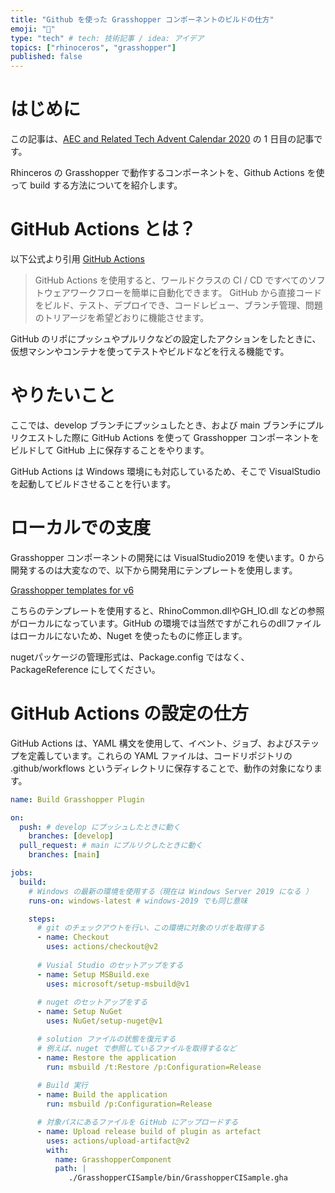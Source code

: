 ```yaml
---
title: "Github を使った Grasshopper コンポーネントのビルドの仕方"
emoji: "🦏"
type: "tech" # tech: 技術記事 / idea: アイデア
topics: ["rhinoceros", "grasshopper"]
published: false
---
```


# はじめに

この記事は、[AEC and Related Tech Advent Calendar 2020](https://adventar.org/calendars/5473) の 1 日目の記事です。

Rhinceros の Grasshopper で動作するコンポーネントを、Github Actions を使って build する方法についてを紹介します。

# GitHub Actions とは？

以下公式より引用 [GitHub Actions](https://github.co.jp/features/actions)

> GitHub Actions を使用すると、ワールドクラスの CI / CD ですべてのソフトウェアワークフローを簡単に自動化できます。 GitHub から直接コードをビルド、テスト、デプロイでき、コードレビュー、ブランチ管理、問題のトリアージを希望どおりに機能させます。

GitHub のリポにプッシュやプルリクなどの設定したアクションをしたときに、仮想マシンやコンテナを使ってテストやビルドなどを行える機能です。

# やりたいこと

ここでは、develop ブランチにプッシュしたとき、および main ブランチにプルリクエストした際に GitHub Actions を使って Grasshopper コンポーネントをビルドして GitHub 上に保存することをやります。

GitHub Actions は Windows 環境にも対応しているため、そこで VisualStudio を起動してビルドさせることを行います。

# ローカルでの支度

Grasshopper コンポーネントの開発には VisualStudio2019 を使います。0 から開発するのは大変なので、以下から開発用にテンプレートを使用します。

[Grasshopper templates for v6](https://marketplace.visualstudio.com/items?itemName=McNeel.GrasshopperAssemblyforv6)

こちらのテンプレートを使用すると、RhinoCommon.dllやGH_IO.dll などの参照がローカルになっています。GitHub の環境では当然ですがこれらのdllファイルはローカルにないため、Nuget を使ったものに修正します。

nugetパッケージの管理形式は、Package.config ではなく、PackageReference にしてください。

# GitHub Actions の設定の仕方

GitHub Actions は、YAML 構文を使用して、イベント、ジョブ、およびステップを定義しています。これらの YAML ファイルは、コードリポジトリの .github/workflows というディレクトリに保存することで、動作の対象になります。

```yml
name: Build Grasshopper Plugin

on:
  push: # develop にプッシュしたときに動く
    branches: [develop]
  pull_request: # main にプルリクしたときに動く
    branches: [main]

jobs:
  build:
    # Windows の最新の環境を使用する（現在は Windows Server 2019 になる ）
    runs-on: windows-latest # windows-2019 でも同じ意味

    steps:
      # git のチェックアウトを行い、この環境に対象のリポを取得する
      - name: Checkout
        uses: actions/checkout@v2
      
      # Vusial Studio のセットアップをする
      - name: Setup MSBuild.exe
        uses: microsoft/setup-msbuild@v1
        
      # nuget のセットアップをする
      - name: Setup NuGet
        uses: NuGet/setup-nuget@v1

      # solution ファイルの状態を復元する
      # 例えば、nuget で参照しているファイルを取得するなど
      - name: Restore the application
        run: msbuild /t:Restore /p:Configuration=Release
       
      # Build 実行
      - name: Build the application
        run: msbuild /p:Configuration=Release

      # 対象パスにあるファイルを GitHub にアップロードする
      - name: Upload release build of plugin as artefact
        uses: actions/upload-artifact@v2
        with:
          name: GrasshopperComponent
          path: |
             ./GrasshopperCISample/bin/GrasshopperCISample.gha
```
